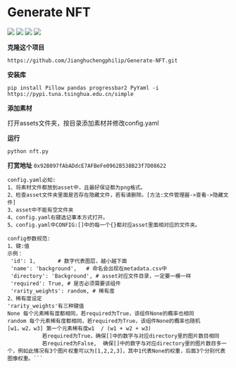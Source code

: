 # Generate NFT

![](https://img.shields.io/github/downloads/Jianghuchengphilip/Generate-NFT/total)
![](https://img.shields.io/github/license/Jianghuchengphilip/Generate-NFT?color=f05032)
![](https://img.shields.io/github/v/release/Jianghuchengphilip/Generate-NFT?color=important)
![](https://img.shields.io/github/release-date/Jianghuchengphilip/Generate-NFT?color=fcc624)

**克隆这个项目**

```https://github.com/Jianghuchengphilip/Generate-NFT.git```

**安装库**

```pip install Pillow pandas progressbar2 PyYaml -i https://pypi.tuna.tsinghua.edu.cn/simple```

**添加素材**

打开assets文件夹，按目录添加素材并修改config.yaml

**运行**

```python nft.py```

**打赏地址**
```0x92B097fAbADdcE7AFBeFe0962B538B23f7D08622```

```附v2.3软件版使用指南：
config.yaml必知:
1、将素材文件都放到asset中，且最好保证都为png格式。
2、检查asset文件夹里面是否存在隐藏文件，若有请删除。[方法:文件管理器->查看->隐藏文件]
3、asset中不能有空文件夹
4、config.yaml右键选记事本方式打开。
5、config.yaml中CONFIG:[]中的每一个{}都对应asset里面相对应的文件夹。

config参数规范:
1、键:值
示例：
 'id': 1,       # 数字代表图层，越小越下面
 'name': 'background',   # 命名会出现在metadata.csv中
 'directory': 'Background', # asset对应文件目录，一定要一模一样
 'required': True, # 是否必须需要该组件
 'rarity_weights': random, # 稀有度
2、稀有度设定
'rarity_weights'有三种键值
None 每个元素稀有度都相同，若required为True，该组件None的概率也相同
random 每个元素稀有度都相同，若required为True，该组件None的概率也随机
[w1，w2，w3] 第一个元素稀有度w1  / (w1 + w2 + w3)
	       若required为True，确保[]中的数字与对应directory里的图片数目相同
	       若required为False,  确保[]中的数字与对应directory里的图片数目多一个，例如此情况有3个图片权重可以为[1,2,2,3]，其中1代表None的权重，后面3个分别代表图像权重。```





